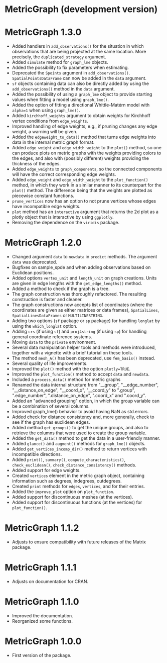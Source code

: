 # MetricGraph (development version)

# MetricGraph 1.3.0
* Added handlers in `add_observations()` for the situation in which observations that are being projected at the same location. More precisely, the `duplicated_strategy` argument.
* Added `simulate` method for `graph_lme` objects. 
* Added the possibility to fix parameters when estimating.
* Deprecated the `Spoints` argument in `add_observations()`. `SpatialPointsDataFrame` can now be added in the `data` argument.
* `sf` objects containing data can also be directly added by using the `add_observations()` method in the `data` argument.
* Added the possibility of using a `graph_lme` object to provide starting values when fitting a model using `graph_lme()`.
* Added the option of fitting a directional Whittle-Matérn model with `alpha=1` when using `graph_lme()`.
* Added `kirchhoff_weights` argument to obtain weights for Kirchhoff vertex conditions from `edge_weights`.
* Improved handling of edge weights, e.g., if pruning changes any edge weight, a warning will be given.
* Added the `edgeweight_to_data()` method that turns edge weights into data in the internal metric graph format.
* Added `edge_weight` and `edge_width_weight` to the `plot()` method, so one can produce plots on metric graphs with the weights providing colors to the edges, and also with (possibly different) weights providing the thickness of the edges.
* Added `edge_weights` to `graph_components`, so the connected components will have the correct corresponding edge weights.
* Added `edge_weight` and `edge_width_weight` to the `plot_function()` method, in which they work in a similar manner to its counterpart for the `plot()` method. The difference being that the weights are plotted as piecewise constant functions.
* `prune_vertices` now has an option to not prune vertices whose edges have incompatible edge weights.
* `plot` method has an `interactive` argument that returns the 2d plot as a plotly object that is interactive by using `ggplotly`.
* Removing the dependence on the `viridis` package.

# MetricGraph 1.2.0
* Changed argument `data` to `newdata` in `predict` methods. The argument `data` was deprecated.
* Bugfixes on sample_spde and when adding observations based on Euclidean positions.
* Added options `vertex_unit` and `length_unit` on graph creations. Units are given in edge lengths with the `get_edge_lengths()` method.
* Added a method to check if the graph is a tree.
* The graph construction was thoroughly refactored. The resulting construction is faster and cleaner.
* The graph constructions now accepts list of coordinates (where the coordinates are given as either matrices or data frames), `SpatialLines`, `SpatialLinesDataFrames` or `MULTILINESTRING`.
* Adding two options (`sf` package or `sp` package) for handling `longlat` by using the `which_longlat` option.
* Adding `crs` (if using `sf`) and `proj4string` (if using `sp`) for handling general coordinate reference systems.
* Moving `data` to the `private` environment.
* Several data manipulation helper tools and methods were introduced, together with a vignette with a brief tutorial on these tools.
* The method `mesh_A()` has been deprecated, use `fem_basis()` instead.
* Several quality of life improvements.
* Improved the `plot()` method with the option `plotly=TRUE`.
* Improved the `plot_function()` method to accept `data` and `newdata`.
* Included a `process_data()` method for metric graphs
* Renamed the data internal structure from "__group", "__edge_number", "__distance_on_edge", "__coord_x", "__coord_y" to ".group", ".edge_number", ".distance_on_edge", ".coord_x" and ".coord_y".
* Added an "advanced grouping" option, in which the group variable can be a combination of several columns.
* Improved graph_lme() behavior to avoid having NaN as std.errors.
* Added check for distance consistency and, more generally, check to see if the graph has euclidean edges.
* Added method `get_groups()` to get the unique groups, and also to retrieve the columns that were used to create the group variable.
* Added the `get_data()` method to get the data in a user-friendly manner.
* Added `glance()` and `augment()` methods for `graph_lme()` objects.
* Added `get_vertices_incomp_dir()` method to return vertices with incompatible directions.
* Added `print()`, `summary()`, `compute_characteristics()`, `check_euclidean()`, `check_distance_consistency()` methods.
* Added support for edge weights.
* Created `vertices` element in the metric graph object, containing information such as degrees, indegrees, outdegrees.
* Created `print` methods for `edges`, `vertices`, and for their entries.
* Added the `improve_plot` option on `plot_function`.
* Added support for discontinuous meshes (at the vertices).
* Added support for discontinuous functions (at the vertices) for `plot_function()`.

# MetricGraph 1.1.2
* Adjusts to ensure compatibility with future releases of the Matrix package.

# MetricGraph 1.1.1
* Adjusts on documentation for CRAN.

# MetricGraph 1.1.0
* Improved the documentation.
* Reorganized some functions.

# MetricGraph 1.0.0
* First version of the package.

